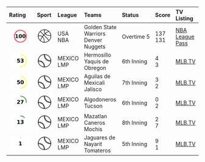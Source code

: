 | Rating                                                                                                                                   | Sport                                                                                                            | League        | Teams                                   | Status     | Score      | TV Listing                                                 |
|:-----------------------------------------------------------------------------------------------------------------------------------------|:-----------------------------------------------------------------------------------------------------------------|:--------------|:----------------------------------------|:-----------|:-----------|:-----------------------------------------------------------|
| <img src="https://raw.githubusercontent.com/BlakeDuncan25/Donut-SVG-Ratings/bac4e4a278175106499642192132b1786a9aec38/100.svg" alt="100"> | <img src="https://raw.githubusercontent.com/BlakeDuncan25/Donut-SVG-Ratings/master/basketball.png" alt="NBA">    | USA<br>NBA    | Golden State Warriors<br>Denver Nuggets | Overtime 5 | 137<br>131 | <a href="https://www.nba.com/schedule">NBA League Pass</a> |
| <img src="https://raw.githubusercontent.com/BlakeDuncan25/Donut-SVG-Ratings/bac4e4a278175106499642192132b1786a9aec38/53.svg" alt="53">   | <img src="https://raw.githubusercontent.com/BlakeDuncan25/Donut-SVG-Ratings/master/baseball.png" alt="Baseball"> | MEXICO<br>LMP | Hermosillo<br>Yaquis de Obregon         | 6th Inning | 4<br>3     | <a href="https://www.mlb.com/tv">MLB.TV</a>                |
| <img src="https://raw.githubusercontent.com/BlakeDuncan25/Donut-SVG-Ratings/bac4e4a278175106499642192132b1786a9aec38/50.svg" alt="50">   | <img src="https://raw.githubusercontent.com/BlakeDuncan25/Donut-SVG-Ratings/master/baseball.png" alt="Baseball"> | MEXICO<br>LMP | Aguilas de Mexicali<br>Jalisco          | 7th Inning | 3<br>2     | <a href="https://www.mlb.com/tv">MLB.TV</a>                |
| <img src="https://raw.githubusercontent.com/BlakeDuncan25/Donut-SVG-Ratings/bac4e4a278175106499642192132b1786a9aec38/27.svg" alt="27">   | <img src="https://raw.githubusercontent.com/BlakeDuncan25/Donut-SVG-Ratings/master/baseball.png" alt="Baseball"> | MEXICO<br>LMP | Algodoneros<br>Tucson                   | 6th Inning | 0<br>2     | <a href="https://www.mlb.com/tv">MLB.TV</a>                |
| <img src="https://raw.githubusercontent.com/BlakeDuncan25/Donut-SVG-Ratings/bac4e4a278175106499642192132b1786a9aec38/13.svg" alt="13">   | <img src="https://raw.githubusercontent.com/BlakeDuncan25/Donut-SVG-Ratings/master/baseball.png" alt="Baseball"> | MEXICO<br>LMP | Mazatlan<br>Caneros Mochis              | 8th Inning | 2<br>7     | <a href="https://www.mlb.com/tv">MLB.TV</a>                |
| <img src="https://raw.githubusercontent.com/BlakeDuncan25/Donut-SVG-Ratings/bac4e4a278175106499642192132b1786a9aec38/1.svg" alt="1">     | <img src="https://raw.githubusercontent.com/BlakeDuncan25/Donut-SVG-Ratings/master/baseball.png" alt="Baseball"> | MEXICO<br>LMP | Jaguares de Nayarit<br>Tomateros        | 5th Inning | 9<br>1     | <a href="https://www.mlb.com/tv">MLB.TV</a>                |